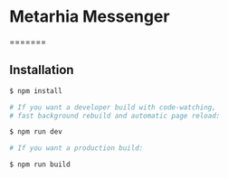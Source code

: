 # Metarhia Messenger
=======

## Installation

```sh
$ npm install

# If you want a developer build with code-watching,
# fast background rebuild and automatic page reload:

$ npm run dev

# If you want a production build:

$ npm run build
```
